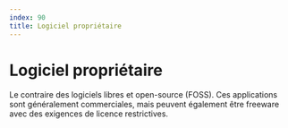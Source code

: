 ```yaml
---
index: 90
title: Logiciel propriétaire
---
```

# Logiciel propriétaire

Le contraire des logiciels libres et open-source (FOSS). Ces applications sont généralement commerciales, mais peuvent également être freeware avec des exigences de licence restrictives.